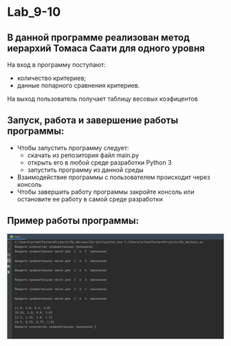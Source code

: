 # Lab_9-10
## В данной программе реализован метод иерархий Томаса Саати для одного уровня
На вход в программу поступают:
- количество критериев;
- данные попарного сравнения критериев.

На выход пользователь получает таблицу весовых коэфицентов
## Запуск, работа и завершение работы программы:
- Чтобы запустить программу следует:
  - скачать из репозитория файл main.py
  - открыть его в любой среде разработки Python 3
  - запустить программу из данной среды
- Взаимодействие программы с пользователем происходит через консоль
- Чтобы завершить работу программы закройте консоль или остановите ее работу в самой среде разработки
## Пример работы программы:
![](https://github.com/temka5228/Lab_9-10/blob/main/screenshots/Pp_Hw_examplework.png)
